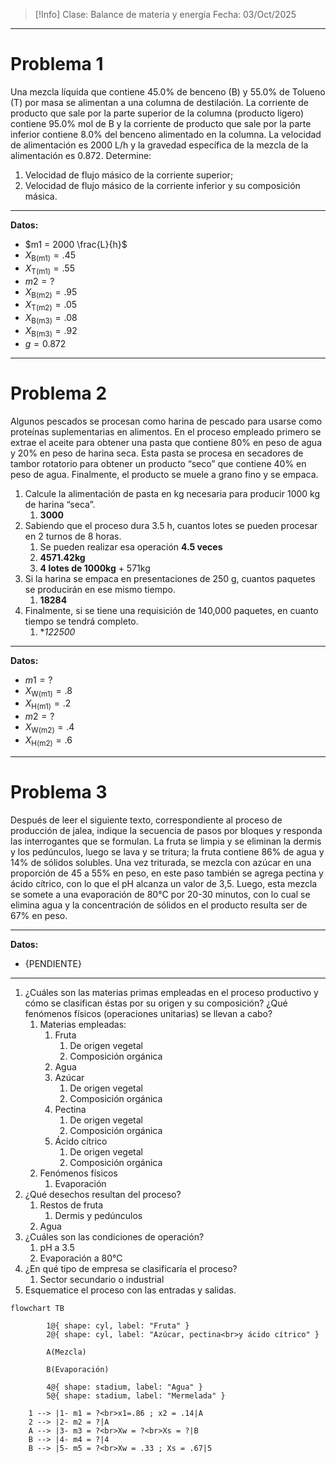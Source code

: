 >[!Info]
>Clase: Balance de materia y energía
>Fecha: 03/Oct/2025

---
# Problema 1
Una mezcla líquida que contiene 45.0% de benceno (B) y 55.0% de Tolueno (T) por masa se alimentan a una columna de destilación.
La corriente de producto que sale por la parte superior de la columna (producto ligero) contiene 95.0% mol de B y la corriente de producto que sale por la parte inferior contiene 8.0% del benceno alimentado en la columna.
La velocidad de alimentación es 2000 L/h y la gravedad específica de la mezcla de la alimentación es 0.872.
Determine:
1) Velocidad de flujo másico de la corriente superior;
2) Velocidad de flujo másico de la corriente inferior y su composición másica.
---
**Datos:**
- $m1 = 2000 \frac{L}{h}$
- $X_\text{B(m1)} = .45$
- $X_\text{T(m1)} = .55$
- $m2 = ?$
- $X_\text{B(m2)} = .95$
- $X_\text{T(m2)} = .05$
- $X_\text{B(m3)} = .08$
- $X_\text{B(m3)} = .92$
- $g = 0.872$

---
# Problema 2
Algunos pescados se procesan como harina de pescado para usarse como proteínas suplementarias en alimentos.
En el proceso empleado primero se extrae el aceite para obtener una pasta que contiene 80% en peso de agua y 20% en peso de harina seca.
Esta pasta se procesa en secadores de tambor rotatorio para obtener un producto “seco” que contiene 40% en peso de agua.
Finalmente, el producto se muele a grano fino y se empaca.
1) Calcule la alimentación de pasta en kg necesaria para producir 1000 kg de harina “seca”.
	1) **3000**
2) Sabiendo que el proceso dura 3.5 h, cuantos lotes se pueden procesar en 2 turnos de 8 horas.
	1) Se pueden realizar esa operación **4.5 veces**
	2) **4571.42kg**
	3) **4 lotes de 1000kg** + 571kg
3) Si la harina se empaca en presentaciones de 250 g, cuantos paquetes se producirán en ese mismo tiempo.
	1) **18284**
4) Finalmente, si se tiene una requisición de 140,000 paquetes, en cuanto tiempo se tendrá completo.
	1) **122500*
---
**Datos:**
- $m1 = ?$
- $X_\text{W(m1)} = .8$
- $X_\text{H(m1)} = .2$
- $m2 = ?$
- $X_\text{W(m2)} = .4$
- $X_\text{H(m2)} = .6$

---
# Problema 3
Después de leer el siguiente texto, correspondiente al proceso de producción de jalea, indique la secuencia de pasos por bloques y responda las interrogantes que se formulan.
La fruta se limpia y se eliminan la dermis y los pedúnculos, luego se lava y se tritura; la fruta contiene 86% de agua y 14% de sólidos solubles.
Una vez triturada, se mezcla con azúcar en una proporción de 45 a 55% en peso, en este paso también se agrega pectina y ácido cítrico, con lo que el pH alcanza un valor de 3,5.
Luego, esta mezcla se somete a una evaporación de 80°C por 20-30 minutos, con lo cual se elimina agua y la concentración de sólidos en el producto resulta ser de 67% en peso.

---
**Datos:**
- {PENDIENTE}

---
1) ¿Cuáles son las materias primas empleadas en el proceso productivo y cómo se clasifican éstas por su origen y su composición? ¿Qué fenómenos físicos (operaciones unitarias) se llevan a cabo?
	1) Materias empleadas:
		1) Fruta
			1) De origen vegetal
			2) Composición orgánica
		2) Agua
		3) Azúcar
			1) De origen vegetal
			2) Composición orgánica
		4) Pectina
			1) De origen vegetal
			2) Composición orgánica
		5) Ácido cítrico
			1) De origen vegetal
			2) Composición orgánica
	2) Fenómenos físicos
		1) Evaporación
2) ¿Qué desechos resultan del proceso?
	1) Restos de fruta
		1) Dermis y pedúnculos
	2) Agua
3) ¿Cuáles son las condiciones de operación?
	1) pH a 3.5
	2) Evaporación a 80°C
4) ¿En qué tipo de empresa se clasificaría el proceso?
	1) Sector secundario o industrial
5) Esquematice el proceso con las entradas y salidas.

```mermaid
flowchart TB
	
		1@{ shape: cyl, label: "Fruta" }
		2@{ shape: cyl, label: "Azúcar, pectina<br>y ácido cítrico" }
		
		A(Mezcla)
		
		B(Evaporación)
		
		4@{ shape: stadium, label: "Agua" }
		5@{ shape: stadium, label: "Mermelada" }
	
	1 --> |1- m1 = ?<br>x1=.86 ; x2 = .14|A
	2 --> |2- m2 = ?|A
	A --> |3- m3 = ?<br>Xw = ?<br>Xs = ?|B
	B --> |4- m4 = ?|4
	B --> |5- m5 = ?<br>Xw = .33 ; Xs = .67|5
```

